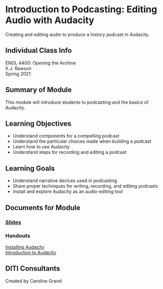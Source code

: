 # Introduction to Podcasting: Editing Audio with Audacity
Creating and editing audio to produce a history podcast in Audacity.


## Individual Class Info
ENGL 4400: Opening the Archive
<br>
K.J. Rawson
<br>
Spring 2021
<br>

## Summary of Module
This module will introduce students to podcasting and the basics of Audacity.

## Learning Objectives
- Understand components for a compelling podcast
- Understand the particular choices made when building a podcast
- Learn how to use Audacity
- Understand steps for recording and editing a podcast

## Learning Goals
- Understand narrative devices used in podcasting
- Share proper techniques for writing, recording, and editing podcasts
- Install and explore Audacity as an audio-editing tool

## Documents for Module

### [Slides](https://github.com/NULabNortheastern/digitalassignmentshowcase/blob/master/podcasting/opening_the_archive-spring2021-rawson/Slides.pdf)

### Handouts
[Installing Audacity](https://github.com/NULabNortheastern/digitalassignmentshowcase/blob/master/podcasting/opening_the_archive-spring2021-rawson/Installing%20Audacity%20Handout.pdf)
<br>
[Introduction to Audacity](https://github.com/NULabNortheastern/digitalassignmentshowcase/blob/master/podcasting/opening_the_archive-spring2021-rawson/Intro%20to%20Audacity%20Handout.pdf)


## DITI Consultants
Created by Caroline Grand
